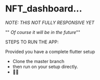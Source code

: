 # NFT_dashboard...

*NOTE: THIS NOT FULLY RESPONSIVE YET*

""
*Of course it will be in the future*""


STEPS TO RUN THE APP:

Provided you have a complete flutter setup

- Clone the master branch
- then run on your setup directly.
- 🐥🐥